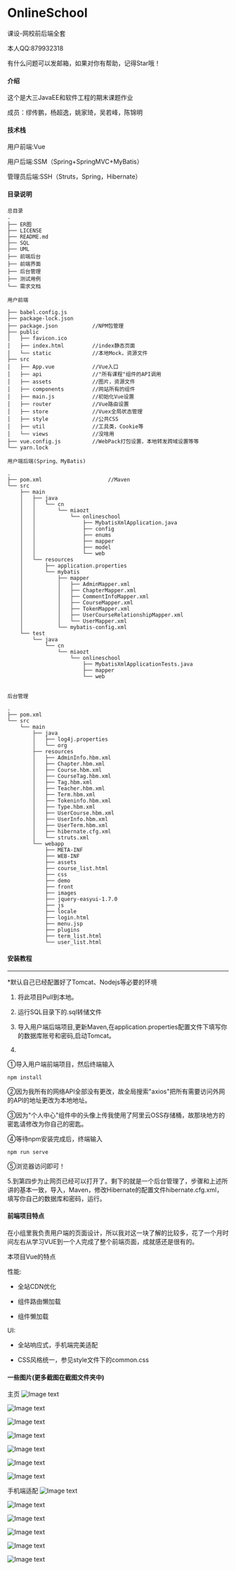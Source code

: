 # OnlineSchool
课设-网校前后端全套

本人QQ:879932318

有什么问题可以发邮箱，如果对你有帮助，记得Star哦！

#### 介绍
这个是大三JavaEE和软件工程的期末课题作业

成员：缪传鹏，杨超逸，姚家琦，吴若峰，陈锦明   

#### 技术栈

用户前端:Vue

用户后端:SSM（Spring+SpringMVC+MyBatis）

管理员后端:SSH（Struts，Spring，Hibernate）

#### 目录说明

```
总目录
.
├── ER图
├── LICENSE
├── README.md
├── SQL
├── UML
├── 前端后台
├── 前端界面
├── 后台管理
├── 测试用例
└── 需求文档
```
```
用户前端

├── babel.config.js
├── package-lock.json
├── package.json           //NPM包管理
├── public
│   ├── favicon.ico
│   ├── index.html         //index静态页面
│   └── static             //本地Mock，资源文件
├── src
│   ├── App.vue            //Vue入口
│   ├── api                //"所有课程"组件的API调用
│   ├── assets             //图片，资源文件
│   ├── components         //网站所有的组件
│   ├── main.js            //初始化Vue设置
│   ├── router             //Vue路由设置
│   ├── store              //Vuex全局状态管理
│   ├── style              //公共CSS
│   ├── util               //工具类，Cookie等
│   └── views              //没啥用
├── vue.config.js          //WebPack打包设置，本地转发跨域设置等等
└── yarn.lock               

```
```
用户端后端(Spring、MyBatis)

.
├── pom.xml                     //Maven
└── src
    ├── main
    │   ├── java
    │   │   └── cn
    │   │       └── miaozt
    │   │           └── onlineschool
    │   │               ├── MybatisXmlApplication.java
    │   │               ├── config
    │   │               ├── enums
    │   │               ├── mapper
    │   │               ├── model
    │   │               └── web
    │   └── resources
    │       ├── application.properties
    │       └── mybatis
    │           ├── mapper
    │           │   ├── AdminMapper.xml
    │           │   ├── ChapterMapper.xml
    │           │   ├── CommentInfoMapper.xml
    │           │   ├── CourseMapper.xml
    │           │   ├── TokenMapper.xml
    │           │   ├── UserCourseRelationshipMapper.xml
    │           │   └── UserMapper.xml
    │           └── mybatis-config.xml
    └── test
        └── java
            └── cn
                └── miaozt
                    └── onlineschool
                        ├── MybatisXmlApplicationTests.java
                        ├── mapper
                        └── web


```
```
后台管理

.
├── pom.xml
└── src
    └── main
        ├── java
        │   ├── log4j.properties
        │   └── org
        ├── resources
        │   ├── AdminInfo.hbm.xml
        │   ├── Chapter.hbm.xml
        │   ├── Course.hbm.xml
        │   ├── CourseTag.hbm.xml
        │   ├── Tag.hbm.xml
        │   ├── Teacher.hbm.xml
        │   ├── Term.hbm.xml
        │   ├── Tokeninfo.hbm.xml
        │   ├── Type.hbm.xml
        │   ├── UserCourse.hbm.xml
        │   ├── UserInfo.hbm.xml
        │   ├── UserTerm.hbm.xml
        │   ├── hibernate.cfg.xml
        │   └── struts.xml
        └── webapp
            ├── META-INF
            ├── WEB-INF
            ├── assets
            ├── course_list.html
            ├── css
            ├── demo
            ├── front
            ├── images
            ├── jquery-easyui-1.7.0
            ├── js
            ├── locale
            ├── login.html
            ├── menu.jsp
            ├── plugins
            ├── term_list.html
            └── user_list.html

```

#### 安装教程
***
*默认自己已经配置好了Tomcat、Nodejs等必要的环境

1. 将此项目Pull到本地。
2. 运行SQL目录下的.sql转储文件
3. 导入用户端后端项目,更新Maven,在application.properties配置文件下填写你的数据库账号和密码,启动Tomcat。  

4.  

①导入用户端前端项目，然后终端输入
```angular2
npm install
``` 

②因为我所有的网络API全部没有更改，故全局搜索"axios"把所有需要访问外网的API的地址更改为本地地址。

③因为"个人中心"组件中的头像上传我使用了阿里云OSS存储桶，故那块地方的密匙请修改为你自己的密匙。


④等待npm安装完成后，终端输入
```angular2
npm run serve
```

⑤浏览器访问即可！
     
5.到第四步为止网页已经可以打开了。剩下的就是一个后台管理了，步骤和上述所讲的基本一致，导入，Maven，修改Hibernate的配置文件hibernate.cfg.xml，填写你自己的数据库和密码，运行。


#### 前端项目特点

在小组里我负责用户端的页面设计，所以我对这一块了解的比较多，花了一个月时间左右从学习VUE到一个人完成了整个前端页面，成就感还是很有的。

本项目Vue的特点

性能:

* 全站CDN优化

* 组件路由懒加载

* 组件懒加载

UI:
* 全站响应式，手机端完美适配

* CSS风格统一，参见style文件下的common.css

#### 一些图片(更多截图在截图文件夹中)
主页
![Image text](https://raw.githubusercontent.com/wuruofeng/OnlineSchool/master/%E6%88%AA%E5%9B%BE/%E4%B8%BB%E9%A1%B5.png)

![Image text](https://raw.githubusercontent.com/wuruofeng/OnlineSchool/master/%E6%88%AA%E5%9B%BE/%E5%88%86%E6%9E%90.png)

![Image text](https://raw.githubusercontent.com/wuruofeng/OnlineSchool/master/%E6%88%AA%E5%9B%BE/%E5%8A%A0%E5%85%A5%E6%88%91%E4%BB%AC.png)

![Image text](https://raw.githubusercontent.com/wuruofeng/OnlineSchool/master/%E6%88%AA%E5%9B%BE/%E6%89%80%E6%9C%89%E8%AF%BE%E7%A8%8B.png)

![Image text](https://raw.githubusercontent.com/wuruofeng/OnlineSchool/master/%E6%88%AA%E5%9B%BE/%E6%92%AD%E6%94%BE%E9%A1%B5.png)

![Image text](https://raw.githubusercontent.com/wuruofeng/OnlineSchool/master/%E6%88%AA%E5%9B%BE/%E6%9C%80%E8%BF%91%E6%9B%B4%E6%96%B0.png)

![Image text](https://raw.githubusercontent.com/wuruofeng/OnlineSchool/master/%E6%88%AA%E5%9B%BE/Course.png)

手机端适配
![Image text](https://raw.githubusercontent.com/wuruofeng/OnlineSchool/master/%E6%88%AA%E5%9B%BE/%E6%89%8B%E6%9C%BA1.jpg)

![Image text](https://raw.githubusercontent.com/wuruofeng/OnlineSchool/master/%E6%88%AA%E5%9B%BE/%E6%89%8B%E6%9C%BA2.jpg)

![Image text](https://raw.githubusercontent.com/wuruofeng/OnlineSchool/master/%E6%88%AA%E5%9B%BE/%E6%89%8B%E6%9C%BA3.jpg)


![Image text](https://raw.githubusercontent.com/wuruofeng/OnlineSchool/master/%E6%88%AA%E5%9B%BE/Course.png)


![Image text](https://raw.githubusercontent.com/wuruofeng/OnlineSchool/master/%E6%88%AA%E5%9B%BE/%E5%90%8E%E5%8F%B0%E7%AE%A1%E7%90%86_!.png)

![Image text](https://raw.githubusercontent.com/wuruofeng/OnlineSchool/master/%E6%88%AA%E5%9B%BE/%E5%90%8E%E5%8F%B0%E7%AE%A1%E7%90%86.png)





